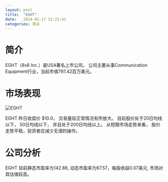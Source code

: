 ```yaml
---
layout: post
title:  "EGHT"
date:   2014-02-17 12:21:41
categories: 观点
---
```


# 简介
EGHT（8x8 Inc.）是USA著名上市公司，
公司主要从事Communication Equipment行业，当前市值797.42百万美元。

# 市场表现

![EGHT](http://finviz.com/chart.ashx?t=EGHT&ty=c&ta=1&p=d&s=l)

EGHT 昨日收盘价 $10.0，
交易量较正常情况有所放大。
目前股价处于20日均线以下，
50日均线以下，
并且处于200日均线以上。
从短期市场走势来看，
股价走势平稳，投资者应减少无谓的操作。

# 公司分析
EGHT 目前静态市盈率为142.86, 动态市盈率为67.57，每股收益0.07美元,
市场对其估值较高。
